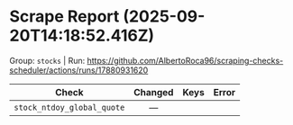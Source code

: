 # Scrape Report (2025-09-20T14:18:52.416Z)

Group: `stocks`  |  Run: https://github.com/AlbertoRoca96/scraping-checks-scheduler/actions/runs/17880931620

| Check | Changed | Keys | Error |
|---|:---:|:--|:--|
| `stock_ntdoy_global_quote` | — |  |  |
